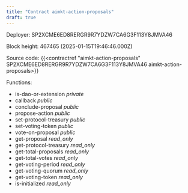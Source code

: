```yaml
---
title: "Contract aimkt-action-proposals"
draft: true
---
```

Deployer: SP2XCME6ED8RERGR9R7YDZW7CA6G3F113Y8JMVA46


 



Block height: 467465 (2025-01-15T19:46:46.000Z)

Source code: {{<contractref "aimkt-action-proposals" SP2XCME6ED8RERGR9R7YDZW7CA6G3F113Y8JMVA46 aimkt-action-proposals>}}

Functions:

* is-dao-or-extension _private_
* callback _public_
* conclude-proposal _public_
* propose-action _public_
* set-protocol-treasury _public_
* set-voting-token _public_
* vote-on-proposal _public_
* get-proposal _read_only_
* get-protocol-treasury _read_only_
* get-total-proposals _read_only_
* get-total-votes _read_only_
* get-voting-period _read_only_
* get-voting-quorum _read_only_
* get-voting-token _read_only_
* is-initialized _read_only_
